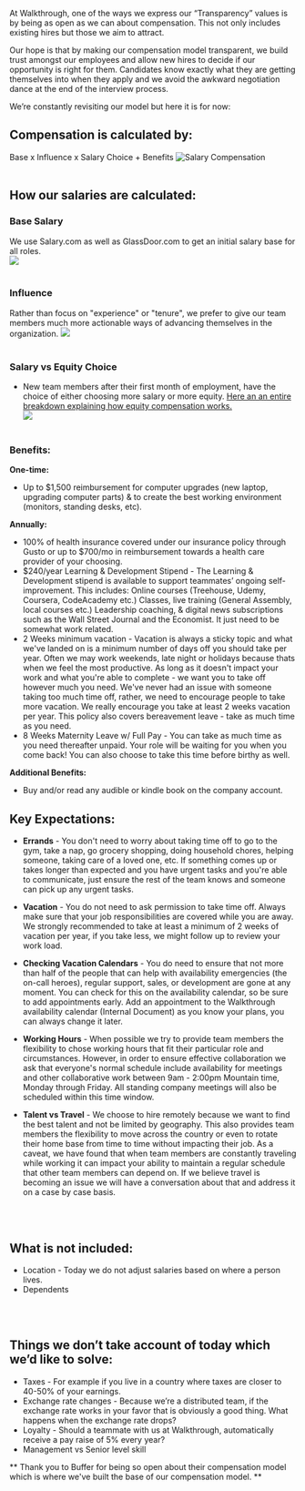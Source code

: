 At Walkthrough, one of the ways we express our “Transparency” values is by being as open as we can about compensation. This not only includes existing hires but those we aim to attract.

Our hope is that by making our compensation model transparent, we build trust amongst our employees and allow new hires to decide if our opportunity is right for them. Candidates know exactly what they are getting themselves into when they apply and we avoid the awkward negotiation dance at the end of the interview process.

We’re constantly revisiting our model but here it is for now:

## Compensation is calculated by:
Base x Influence x Salary Choice + Benefits
![Salary Compensation](http://i67.tinypic.com/2iht1qs.png)
<br><br>
## How our salaries are calculated:
### **Base Salary**
We use Salary.com as well as GlassDoor.com to get an initial salary base for all roles. <br>
![](http://i66.tinypic.com/2vltlz8.png)
<br><br>
### **Influence**
Rather than focus on "experience" or "tenure", we prefer to give our team members much more actionable ways of advancing themselves in the organization.
![](http://i68.tinypic.com/24b5ket.png)
<br><br>

### **Salary vs Equity Choic**e

- New team members after their first month of employment, have the choice of either choosing more salary or more equity.  [Here an an entire breakdown explaining how equity compensation works.](https://github.com/WalkthroughVR/Handbook/blob/master/HowWeWork/ExplainingEquity.md) <br>
![](http://i65.tinypic.com/98d2c4.png)
<br><br>

### Benefits:
**One-time:**
- Up to $1,500 reimbursement for computer upgrades (new laptop, upgrading computer parts) & to create the best working environment (monitors, standing desks, etc).


**Annually:**
- 100% of health insurance covered under our insurance policy through Gusto or up to $700/mo in reimbursement towards a health care provider of your choosing.
- $240/year Learning & Development Stipend - The Learning & Development stipend is available to support teammates’ ongoing self-improvement. This includes: Online courses (Treehouse, Udemy, Coursera, CodeAcademy etc.) Classes, live training (General Assembly, local courses etc.) Leadership coaching, & digital news subscriptions such as the Wall Street Journal and the Economist. It just need to be somewhat work related.
- 2 Weeks minimum vacation - Vacation is always a sticky topic and what we've landed on is a minimum number of days off you should take per year. Often we may work weekends, late night or holidays because thats when we feel the most productive. As long as it doesn't impact your work and what you're able to complete - we want you to take off however much you need. We've never had an issue with someone taking too much time off, rather, we need to encourage people to take more vacation. We really encourage you take at least 2 weeks vacation per year. This policy also covers bereavement leave - take as much time as you need.
- 8 Weeks Maternity Leave w/ Full Pay - You can take as much time as you need thereafter unpaid. Your role will be waiting for you when you come back! You can also choose to take this time before birthy as well.



**Additional Benefits:**
- Buy and/or read any audible or kindle book on the company account.


## **Key Expectations:**
- **Errands** - You don't need to worry about taking time off to go to the gym, take a nap, go grocery shopping, doing household chores, helping someone, taking care of a loved one, etc. If something comes up or takes longer than expected and you have urgent tasks and you're able to communicate, just ensure the rest of the team knows and someone can pick up any urgent tasks.

- **Vacation** - You do not need to ask permission to take time off. Always make sure that your job responsibilities are covered while you are away. We strongly recommended to take at least a minimum of 2 weeks of vacation per year, if you take less, we might follow up to review your work load.

- **Checking Vacation Calendars** - You do need to ensure that not more than half of the people that can help with availability emergencies (the on-call heroes), regular support, sales, or development are gone at any moment. You can check for this on the availability calendar, so be sure to add appointments early. Add an appointment to the Walkthrough availability calendar (Internal Document) as you know your plans, you can always change it later.

- **Working Hours** - When possible we try to provide team members the flexibility to chose working hours that fit their particular role and circumstances. However, in order to ensure effective collaboration we ask that everyone's normal schedule include availability for meetings and other collaborative work between 9am - 2:00pm Mountain time, Monday through Friday. All standing company meetings will also be scheduled within this time window.

- **Talent vs Travel** - We choose to hire remotely because we want to find the best talent and not be limited by geography. This also provides team members the flexibility to move across the country or even to rotate their home base from time to time without impacting their job. As a caveat, we have found that when team members are constantly traveling while working it can impact your ability to maintain a regular schedule that other team members can depend on. If we believe travel is becoming an issue we will have a conversation about that and address it on a case by case basis.

<br><br>

## What is not included:
* Location - Today we do not adjust salaries based on where a person lives.
* Dependents

<br><br>

## Things we don’t take account of today which we’d like to solve:
* Taxes - For example if you live in a country where taxes are closer to 40-50% of your earnings.
* Exchange rate changes - Because we’re a distributed team, if the exchange rate works in your favor that is obviously a good thing. What happens when the exchange rate drops?
* Loyalty - Should a teammate  with us at Walkthrough, automatically receive a pay raise of 5% every year?
* Management vs Senior level skill

** Thank you to Buffer for being so open about their compensation model which is where we've built the base of our compensation model. **

